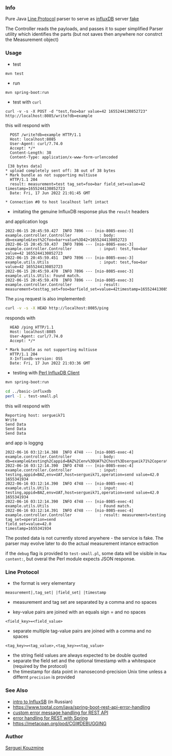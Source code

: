 ### Info

Pure Java [Line Protocol](https://docs.influxdata.com/influxdb/v1.8/write_protocols/line_protocol_tutorial/) parser to serve as [influxDB](https://docs.influxdata.com/influxdb/v1.8/) server [fake](https://martinfowler.com/bliki/TestDouble.html)

The Controller reads the payloads, and passes it to super simplified Parser utility which identifies the parts (but not saves then anywhere nor constrct the Measurement object)


### Usage
* test
```
mvn test
```
* run 

```sh
mvn spring-boot:run
```
* test with `curl`
```
curl -v -s -X POST -d "test,foo=bar value=42 1655244130852723" http://localhost:8085/write?db=example
```
this will respond with
```text
  POST /write?db=example HTTP/1.1
  Host: localhost:8085
  User-Agent: curl/7.74.0
  Accept: */*
  Content-Length: 38
  Content-Type: application/x-www-form-urlencoded
 
 [38 bytes data]
* upload completely sent off: 38 out of 38 bytes
* Mark bundle as not supporting multiuse
  HTTP/1.1 204
  result: measurement=test tag_set=foo=bar field_set=value=42 timestamp=1655244130852723
  Date: Fri, 17 Jun 2022 21:01:45 GMT
 
* Connection #0 to host localhost left intact
```
- imitating the genuine InfluxDB response plus the `result` headers

and application logs 

```text
2022-06-15 20:45:59.427  INFO 7896 --- [nio-8085-exec-3] example.controller.Controller            : body: db=example&test%2Cfoo=bar+value%3D42+1655244130852723
2022-06-15 20:45:59.437  INFO 7896 --- [nio-8085-exec-3] example.controller.Controller            : input: test,foo=bar value=42 1655244130852723
2022-06-15 20:45:59.451  INFO 7896 --- [nio-8085-exec-3] example.utils.Utils                      : input: test,foo=bar value=42 1655244130852723
2022-06-15 20:45:59.470  INFO 7896 --- [nio-8085-exec-3] example.utils.Utils: Found match.
2022-06-15 20:45:59.478  INFO 7896 --- [nio-8085-exec-3] example.controller.Controller            : result: measurement=testtag_set=foo=barfield_set=value=42timestamp=1655244130852723
```

The `ping` request is also implemented:
```sh
curl -v -s -X HEAD http://localhost:8085/ping
```
responds with
```text
  HEAD /ping HTTP/1.1
  Host: localhost:8085
  User-Agent: curl/7.74.0
  Accept: */*
 
* Mark bundle as not supporting multiuse
  HTTP/1.1 204
  X-Influxdb-version: OSS
  Date: Fri, 17 Jun 2022 21:03:36 GMT 
```
* testing with [Perl InfluxDB Client](https://metacpan.org/pod/InfluxDB::Client::Simple)

```sh
mvn spring-boot:run
```
```sh
cd ../basic-influxdb
perl -I . test-small.pl
```
this will respond with
```text
Reporting host: sergueik71
Write
Send Data
Send Data
Send Data
```
and app is loggng 
```text
2022-06-16 03:12:14.388  INFO 4748 --- [nio-8085-exec-4] example.controller.Controller            : body: db=example&testing%2Cappid=BAZ%2Cenv%3DUAT%2Chost%3Dsergueik71%2Coperation%3Dsend+value%3D42.0+1655341934
2022-06-16 03:12:14.390  INFO 4748 --- [nio-8085-exec-4] example.controller.Controller            : input: testing,appid=BAZ,env=UAT,host=sergueik71,operation=send value=42.0 1655341934
2022-06-16 03:12:14.390  INFO 4748 --- [nio-8085-exec-4] example.utils.Utils                      : input: testing,appid=BAZ,env=UAT,host=sergueik71,operation=send value=42.0 1655341934
2022-06-16 03:12:14.390  INFO 4748 --- [nio-8085-exec-4] example.utils.Utils                      : Found match.
2022-06-16 03:12:14.391  INFO 4748 --- [nio-8085-exec-4] example.controller.Controller            : result: measurement=testing
tag_set=operation=send
field_set=value=42.0
timestamp=1655341934

```
The posted data is not currently stored anywhere - the service is fake. The parser may evolve later to do the actual measurement intance extraction

if the `debug` flag is provided to `test-small.pl`, some data will be visible in `Raw content:`,  but overal the Perl module expects JSON response.

### Line Protocol

* the format is very elementary
```text
measurement|,tag_set| |field_set| |timestamp
```
* measurement and tag set are separated by a comma and no spaces

* key-value pairs are joined with an equals sign = and no spaces
```text
<field_key>=<field_value>
```
* separate multiple tag-value pairs are joined with a comma and no spaces
```text
<tag_key>=<tag_value>,<tag_key>=<tag_value>
```
* the string field values are always expected to be double quoted
* separate the field set and the optional timestamp with a whitespace (required by the protocol)
* the timestamp for data point in nanosecond-precision Unix time unless a differnt `precision` is provided 

### See Also

   * [intro to InfluxSB](https://tproger.ru/translations/influxdb-guide/) (in Russian)
   * https://www.toptal.com/java/spring-boot-rest-api-error-handling
   * [custom error message handling for REST API](https://www.baeldung.com/global-error-handler-in-a-spring-rest-api)
   * [error handling for REST with Spring](https://www.baeldung.com/exception-handling-for-rest-with-spring)
   * https://metacpan.org/pod/CGI#DEBUGGING
  
### Author
[Serguei Kouzmine](kouzmine_serguei@yahoo.com)
